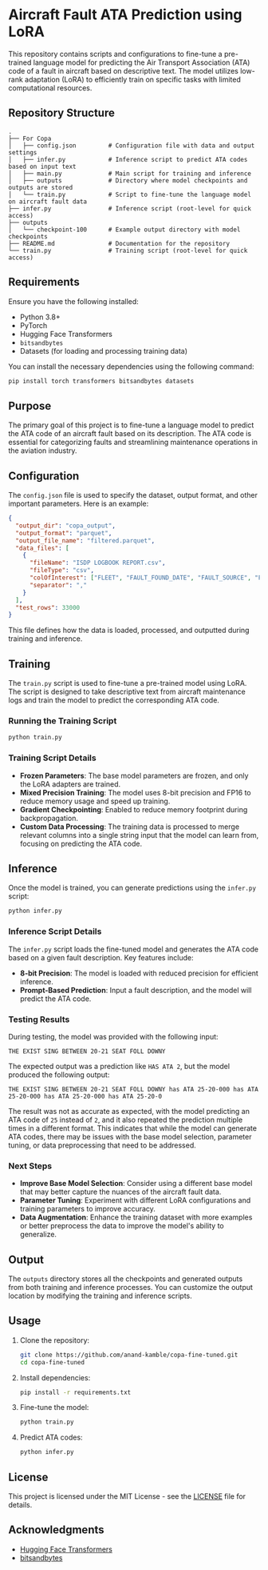 # Aircraft Fault ATA Prediction using LoRA

This repository contains scripts and configurations to fine-tune a pre-trained language model for predicting the Air Transport Association (ATA) code of a fault in aircraft based on descriptive text. The model utilizes low-rank adaptation (LoRA) to efficiently train on specific tasks with limited computational resources.

## Repository Structure

```
.
├── For Copa
│   ├── config.json         # Configuration file with data and output settings
│   ├── infer.py            # Inference script to predict ATA codes based on input text
│   ├── main.py             # Main script for training and inference
│   ├── outputs             # Directory where model checkpoints and outputs are stored
│   └── train.py            # Script to fine-tune the language model on aircraft fault data
├── infer.py                # Inference script (root-level for quick access)
├── outputs
│   └── checkpoint-100      # Example output directory with model checkpoints
├── README.md               # Documentation for the repository
└── train.py                # Training script (root-level for quick access)
```

## Requirements

Ensure you have the following installed:

- Python 3.8+
- PyTorch
- Hugging Face Transformers
- `bitsandbytes`
- Datasets (for loading and processing training data)

You can install the necessary dependencies using the following command:

```bash
pip install torch transformers bitsandbytes datasets
```

## Purpose

The primary goal of this project is to fine-tune a language model to predict the ATA code of an aircraft fault based on its description. The ATA code is essential for categorizing faults and streamlining maintenance operations in the aviation industry.

## Configuration

The `config.json` file is used to specify the dataset, output format, and other important parameters. Here is an example:

```json
{
  "output_dir": "copa_output",
  "output_format": "parquet",
  "output_file_name": "filtered.parquet",
  "data_files": [
    {
      "fileName": "ISDP LOGBOOK REPORT.csv",
      "fileType": "csv",
      "colOfInterest": ["FLEET", "FAULT_FOUND_DATE", "FAULT_SOURCE", "FAULT_NAME", "FAULT_SDESC", "CORRECTIVE_ACTION", "MAINT_DELAY_TIME_QT", "ATA", "FAULT_SEVERITY"],
      "separator": ","
    }
  ],
  "test_rows": 33000
}
```

This file defines how the data is loaded, processed, and outputted during training and inference.

## Training

The `train.py` script is used to fine-tune a pre-trained model using LoRA. The script is designed to take descriptive text from aircraft maintenance logs and train the model to predict the corresponding ATA code.

### Running the Training Script

```bash
python train.py
```

### Training Script Details

- **Frozen Parameters**: The base model parameters are frozen, and only the LoRA adapters are trained.
- **Mixed Precision Training**: The model uses 8-bit precision and FP16 to reduce memory usage and speed up training.
- **Gradient Checkpointing**: Enabled to reduce memory footprint during backpropagation.
- **Custom Data Processing**: The training data is processed to merge relevant columns into a single string input that the model can learn from, focusing on predicting the ATA code.

## Inference

Once the model is trained, you can generate predictions using the `infer.py` script:

```bash
python infer.py
```

### Inference Script Details

The `infer.py` script loads the fine-tuned model and generates the ATA code based on a given fault description. Key features include:

- **8-bit Precision**: The model is loaded with reduced precision for efficient inference.
- **Prompt-Based Prediction**: Input a fault description, and the model will predict the ATA code.

### Testing Results

During testing, the model was provided with the following input:

```text
THE EXIST SING BETWEEN 20-21 SEAT FOLL DOWNY
```

The expected output was a prediction like `HAS ATA 2`, but the model produced the following output:

```text
THE EXIST SING BETWEEN 20-21 SEAT FOLL DOWNY has ATA 25-20-000 has ATA 25-20-000 has ATA 25-20-000 has ATA 25-20-0
```

The result was not as accurate as expected, with the model predicting an ATA code of `25` instead of `2`, and it also repeated the prediction multiple times in a different format. This indicates that while the model can generate ATA codes, there may be issues with the base model selection, parameter tuning, or data preprocessing that need to be addressed.

### Next Steps

- **Improve Base Model Selection**: Consider using a different base model that may better capture the nuances of the aircraft fault data.
- **Parameter Tuning**: Experiment with different LoRA configurations and training parameters to improve accuracy.
- **Data Augmentation**: Enhance the training dataset with more examples or better preprocess the data to improve the model's ability to generalize.

## Output

The `outputs` directory stores all the checkpoints and generated outputs from both training and inference processes. You can customize the output location by modifying the training and inference scripts.

## Usage

1. Clone the repository:

   ```bash
   git clone https://github.com/anand-kamble/copa-fine-tuned.git
   cd copa-fine-tuned
   ```

2. Install dependencies:

   ```bash
   pip install -r requirements.txt
   ```

3. Fine-tune the model:

   ```bash
   python train.py
   ```

4. Predict ATA codes:

   ```bash
   python infer.py
   ```

## License

This project is licensed under the MIT License - see the [LICENSE](LICENSE) file for details.

## Acknowledgments

- [Hugging Face Transformers](https://github.com/huggingface/transformers)
- [bitsandbytes](https://github.com/facebookresearch/bitsandbytes)
